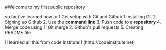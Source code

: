#Welcome to my first public repository

so far i've learned how to
1.Get setup with Git and Github
	1.Installing Git
	2. Signing up Github
2. Use the **command line**
3. Push code to a **repository**
4. Merge code using
	1. Git merge
	2. Github's pull requests
5. Creating README file

[I learned all this from code Institute!] (hhtp://codeinstitute.net)
